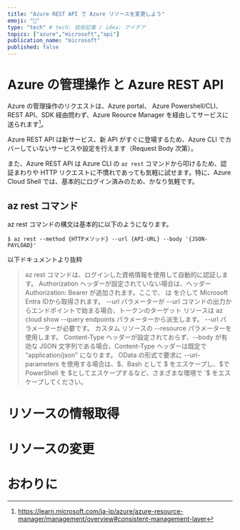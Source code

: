 ```yaml
---
title: "Azure REST API で Azure リソースを変更しよう"
emoji: "🚽"
type: "tech" # tech: 技術記事 / idea: アイデア
topics: ["azure","microsoft","api"]
publication_name: "microsoft"
published: false
---
```


# Azure の管理操作 と Azure REST API
Azure の管理操作のリクエストは、Azure portal、 Azure Powershell/CLI、 REST API、SDK 経由問わず、Azure Reource Manager を経由してサービスに送られます[^1]。

Azure REST API は新サービス、新 API がすぐに登場するため、Azure CLI でカバーしていないサービスや設定を行えます（Request Body 次第）。

また、Azure REST API は Azure CLI の `az rest` コマンドから叩けるため、認証まわりや HTTP リクエストに不慣れであっても気軽に試せます。特に、Azure Cloud Shell では、基本的にログイン済みのため、かなり気軽です。

## az rest コマンド
az rest コマンドの構文は基本的に以下のようになります。

```
$ az rest --method {HTTPメソッド} --url {API-URL} --body '{JSON-PAYLOAD}'
```

以下ドキュメントより抜粋
> az rest コマンドは、ログインした資格情報を使用して自動的に認証します。
Authorization ヘッダーが設定されていない場合は、ヘッダー Authorization: Bearer <token>が追加されます。ここで、<token> は を介して Microsoft Entra IDから取得されます。
--url パラメーターが --url コマンドの出力からエンドポイントで始まる場合、トークンのターゲット リソースは az cloud show --query endpoints パラメーターから派生します。 --url パラメーターが必要です。
カスタム リソースの --resource パラメーターを使用します。
Content-Type ヘッダーが設定されておらず、--body が有効な JSON 文字列である場合、Content-Type ヘッダーは既定で "application/json" になります。
OData の形式で要求に --uri-parameters を使用する場合は、$、Bash として $ をエスケープし、\$で PowerShell を $としてエスケープするなど、さまざまな環境で `$ をエスケープしてください。

# リソースの情報取得

# リソースの変更

# おわりに

[^1]:https://learn.microsoft.com/ja-jp/azure/azure-resource-manager/management/overview#consistent-management-layer